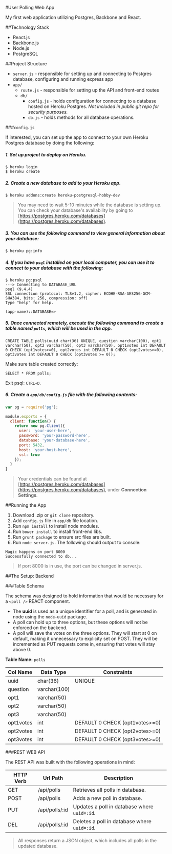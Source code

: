 #User Polling Web App

My first web application utilizing Postgres, Backbone and React.

##Technology Stack

* React.js
* Backbone.js
* Node.js
* PostgreSQL

##Project Structure

* `server.js` - responsible for setting up and connecting to 
Postgres database, configuring and running express app
* `app/`
  * `route.js` - responsible for setting up the API and
  front-end routes
  * `db/`
    * `config.js` - holds configuration for connecting to a
    database hosted on Heroku Postgres. *Not included in public git repo for security purposes.*
    * `db.js` - holds methods for all database operations.

###`config.js`

If interested, you can set up the app to connect to your own
Heroku Postgres database by doing the following:

##### 1. Set up project to deploy on Heroku.
```
$ heroku login
$ heroku create
```

##### 2. Create a new database to add to your Heroku app.
```
$ heroku addons:create heroku-postgresql-hobby-dev
```
> You may need to wait 5-10 minutes while the database is setting
up. You can check your database's availability by going to
[https://postgres.heroku.com/databases](https://postgres.heroku.com/databases).

##### 3. You can use the following command to view general information about your database:
```
$ heroku pg:info
```

##### 4. If you have `psql` installed on your local computer, you can use it to connect to your database with the following:
```
$ heroku pg:psql
---> Connecting to DATABASE_URL
psql (9.4.4)
SSL connection (protocol: TLSv1.2, cipher: ECDHE-RSA-AES256-GCM-SHA384, bits: 256, compression: off)
Type "help" for help.

(app-name)::DATABASE=>
```

##### 5. Once connected remotely, execute the following command to create a table named `polls`, which will be used in the app.
```
CREATE TABLE polls(uuid char(36) UNIQUE, question varchar(100), opt1 varchar(50), opt2 varchar(50), opt3 varchar(50), opt1votes int DEFAULT 0 CHECK (opt1votes>=0), opt2votes int DEFAULT 0 CHECK (opt2votes>=0), opt3votes int DEFAULT 0 CHECK (opt3votes >= 0));
```
Make sure table created correctly:
```
SELECT * FROM polls;
```
Exit psql: `CTRL+D`.

##### 6. Create a `app/db/config.js` file with the following contents:
```javascript
var pg = require('pg');

module.exports = {
  client: function() {
    return new pg.Client({
      user: 'your-user-here',
      password: 'your-password-here',
      database: 'your-database-here',
      port: 5432,
      host: 'your-host-here',
      ssl: true
    });
  }
}
```
> Your credentials can be found at [https://postgres.heroku.com/databases](https://postgres.heroku.com/databases),
under **Connection Settings**.

##Running the App

1. Download .zip or `git clone` repository.
2. Add `config.js` file in `app/db` file location.
3. Run `npm install` to install node modules.
4. Run `bower install` to install front-end libs.
5. Run `grunt package` to ensure src files are built.
6. Run `node server.js`. The following should output to console:

```
Magic happens on port 8000
Successfully connected to db...
```

> If port 8000 is in use, the port can be changed in server.js.


##The Setup: Backend

###Table Schema

The schema was designed to hold information that would be
necessary for a `<poll />` REACT component.
* The **uuid** is used as a unique identifier for a poll,
and is generated in node using the `node-uuid` package.
* A poll can hold up to three options, but these options will
not be enforced on the backend.
* A poll will save the votes on the three options. They will
start at 0 on default, making it unnecessary to explicity set
on POST. They will be incremented as PUT requests come in,
ensuring that votes will stay above 0.

**Table Name:** `polls`

| Col Name | Data Type | Constraints |
| -------- | --------- | ----------- |
| uuid | char(36) | UNIQUE |
| question | varchar(100) | |
| opt1 | varchar(50) | |
| opt2 | varchar(50) | |
| opt3 | varchar(50) | |
| opt1votes | int | DEFAULT 0 CHECK (opt1votes>=0) |
| opt2votes | int | DEFAULT 0 CHECK (opt2votes>=0) |
| opt3votes | int | DEFAULT 0 CHECK (opt3votes>=0) |

###REST WEB API

The REST API was built with the following operations in mind:

| HTTP Verb | Url Path | Description |
| --------- | -------- | ----------- |
| GET | /api/polls | Retrieves all polls in database. |
| POST | /api/polls | Adds a new poll in database. |
| PUT | /api/polls/:id | Updates a poll in database where `uuid=:id`. |
| DEL | /api/polls/:id | Deletes a poll in database where `uuid=:id`.|

> All responses return a JSON object, which includes all polls in the updated database.